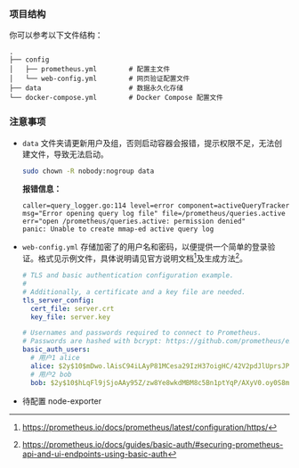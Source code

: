 ### 项目结构

你可以参考以下文件结构：

```
.
├── config
│   ├── prometheus.yml        # 配置主文件
│   └── web-config.yml        # 网页验证配置文件
├── data                      # 数据永久化存储
└── docker-compose.yml        # Docker Compose 配置文件
```

### 注意事项

- `data` 文件夹请更新用户及组，否则启动容器会报错，提示权限不足，无法创建文件，导致无法启动。
  ```sh
  sudo chown -R nobody:nogroup data
  ```
  **报错信息：**
  ```log
  caller=query_logger.go:114 level=error component=activeQueryTracker msg="Error opening query log file" file=/prometheus/queries.active err="open /prometheus/queries.active: permission denied"
  panic: Unable to create mmap-ed active query log
  ```
- `web-config.yml` 存储加密了的用户名和密码，以便提供一个简单的登录验证。格式见示例文件，具体说明请见官方说明文档[^1]及生成方法[^2]。
  ```yml
  # TLS and basic authentication configuration example.
  #
  # Additionally, a certificate and a key file are needed.
  tls_server_config:
    cert_file: server.crt
    key_file: server.key

  # Usernames and passwords required to connect to Prometheus.
  # Passwords are hashed with bcrypt: https://github.com/prometheus/exporter-toolkit/blob/master/docs/web-configuration.md#about-bcrypt
  basic_auth_users:
    # 用户1 alice
    alice: $2y$10$mDwo.lAisC94iLAyP81MCesa29IzH37oigHC/42V2pdJlUprsJPze
    # 用户2 bob
    bob: $2y$10$hLqFl9jSjoAAy95Z/zw8Ye8wkdMBM8c5Bn1ptYqP/AXyV0.oy0S8m
  ```
- 待配置 node-exporter


[^1]:https://prometheus.io/docs/prometheus/latest/configuration/https/
[^2]:https://prometheus.io/docs/guides/basic-auth/#securing-prometheus-api-and-ui-endpoints-using-basic-auth